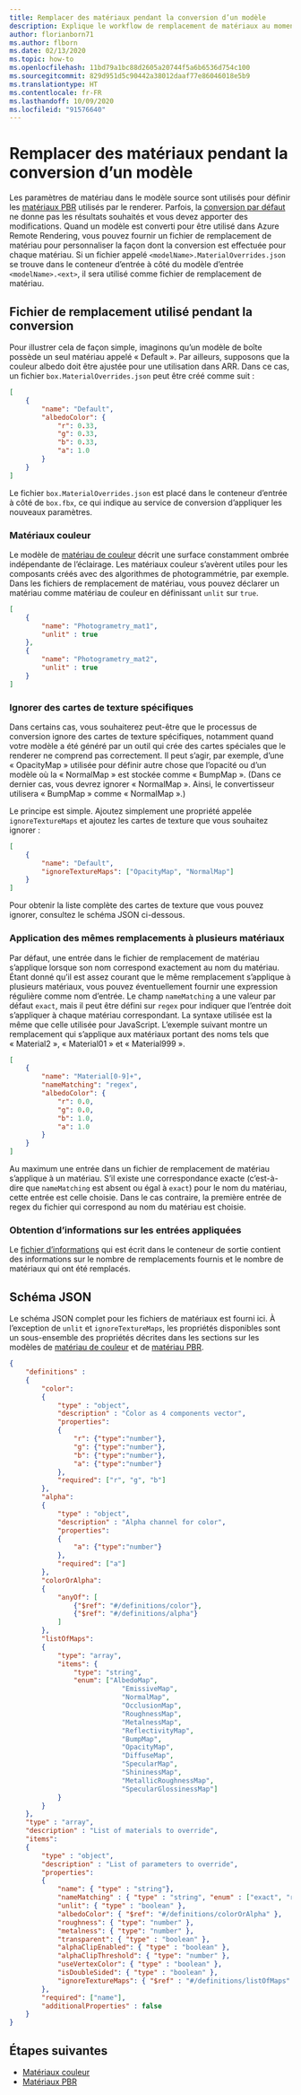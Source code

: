 ```yaml
---
title: Remplacer des matériaux pendant la conversion d’un modèle
description: Explique le workflow de remplacement de matériaux au moment de la conversion
author: florianborn71
ms.author: flborn
ms.date: 02/13/2020
ms.topic: how-to
ms.openlocfilehash: 11bd79a1bc88d2605a20744f5a6b6536d754c100
ms.sourcegitcommit: 829d951d5c90442a38012daaf77e86046018e5b9
ms.translationtype: HT
ms.contentlocale: fr-FR
ms.lasthandoff: 10/09/2020
ms.locfileid: "91576640"
---
```

# <a name="override-materials-during-model-conversion"></a>Remplacer des matériaux pendant la conversion d’un modèle

Les paramètres de matériau dans le modèle source sont utilisés pour définir les [matériaux PBR](../../overview/features/pbr-materials.md) utilisés par le renderer.
Parfois, la [conversion par défaut](../../reference/material-mapping.md) ne donne pas les résultats souhaités et vous devez apporter des modifications.
Quand un modèle est converti pour être utilisé dans Azure Remote Rendering, vous pouvez fournir un fichier de remplacement de matériau pour personnaliser la façon dont la conversion est effectuée pour chaque matériau.
Si un fichier appelé `<modelName>.MaterialOverrides.json` se trouve dans le conteneur d’entrée à côté du modèle d’entrée `<modelName>.<ext>`, il sera utilisé comme fichier de remplacement de matériau.

## <a name="the-override-file-used-during-conversion"></a>Fichier de remplacement utilisé pendant la conversion

Pour illustrer cela de façon simple, imaginons qu’un modèle de boîte possède un seul matériau appelé « Default ».
Par ailleurs, supposons que la couleur albedo doit être ajustée pour une utilisation dans ARR.
Dans ce cas, un fichier `box.MaterialOverrides.json` peut être créé comme suit :

```json
[
    {
        "name": "Default",
        "albedoColor": {
            "r": 0.33,
            "g": 0.33,
            "b": 0.33,
            "a": 1.0
        }
    }
]
```

Le fichier `box.MaterialOverrides.json` est placé dans le conteneur d’entrée à côté de `box.fbx`, ce qui indique au service de conversion d’appliquer les nouveaux paramètres.

### <a name="color-materials"></a>Matériaux couleur

Le modèle de [matériau de couleur](../../overview/features/color-materials.md) décrit une surface constamment ombrée indépendante de l’éclairage.
Les matériaux couleur s’avèrent utiles pour les composants créés avec des algorithmes de photogrammétrie, par exemple.
Dans les fichiers de remplacement de matériau, vous pouvez déclarer un matériau comme matériau de couleur en définissant `unlit` sur `true`.

```json
[
    {
        "name": "Photogrametry_mat1",
        "unlit" : true
    },
    {
        "name": "Photogrametry_mat2",
        "unlit" : true
    }
]
```

### <a name="ignore-specific-texture-maps"></a>Ignorer des cartes de texture spécifiques

Dans certains cas, vous souhaiterez peut-être que le processus de conversion ignore des cartes de texture spécifiques, notamment quand votre modèle a été généré par un outil qui crée des cartes spéciales que le renderer ne comprend pas correctement. Il peut s’agir, par exemple, d’une « OpacityMap » utilisée pour définir autre chose que l’opacité ou d’un modèle où la « NormalMap » est stockée comme « BumpMap ». (Dans ce dernier cas, vous devrez ignorer « NormalMap ». Ainsi, le convertisseur utilisera « BumpMap » comme « NormalMap ».)

Le principe est simple. Ajoutez simplement une propriété appelée `ignoreTextureMaps` et ajoutez les cartes de texture que vous souhaitez ignorer :

```json
[
    {
        "name": "Default",
        "ignoreTextureMaps": ["OpacityMap", "NormalMap"]
    }
]
```

Pour obtenir la liste complète des cartes de texture que vous pouvez ignorer, consultez le schéma JSON ci-dessous.

### <a name="applying-the-same-overrides-to-multiple-materials"></a>Application des mêmes remplacements à plusieurs matériaux

Par défaut, une entrée dans le fichier de remplacement de matériau s’applique lorsque son nom correspond exactement au nom du matériau.
Étant donné qu’il est assez courant que le même remplacement s’applique à plusieurs matériaux, vous pouvez éventuellement fournir une expression régulière comme nom d’entrée.
Le champ `nameMatching` a une valeur par défaut `exact`, mais il peut être défini sur `regex` pour indiquer que l’entrée doit s’appliquer à chaque matériau correspondant.
La syntaxe utilisée est la même que celle utilisée pour JavaScript. L’exemple suivant montre un remplacement qui s’applique aux matériaux portant des noms tels que « Material2 », « Material01 » et « Material999 ».

```json
[
    {
        "name": "Material[0-9]+",
        "nameMatching": "regex",
        "albedoColor": {
            "r": 0.0,
            "g": 0.0,
            "b": 1.0,
            "a": 1.0
        }
    }
]
```

Au maximum une entrée dans un fichier de remplacement de matériau s’applique à un matériau.
S’il existe une correspondance exacte (c’est-à-dire que `nameMatching` est absent ou égal à `exact`) pour le nom du matériau, cette entrée est celle choisie.
Dans le cas contraire, la première entrée de regex du fichier qui correspond au nom du matériau est choisie.

### <a name="getting-information-about-which-entries-applied"></a>Obtention d’informations sur les entrées appliquées

Le [fichier d’informations](get-information.md#information-about-a-converted-model-the-info-file) qui est écrit dans le conteneur de sortie contient des informations sur le nombre de remplacements fournis et le nombre de matériaux qui ont été remplacés.

## <a name="json-schema"></a>Schéma JSON

Le schéma JSON complet pour les fichiers de matériaux est fourni ici. À l’exception de `unlit` et `ignoreTextureMaps`, les propriétés disponibles sont un sous-ensemble des propriétés décrites dans les sections sur les modèles de [matériau de couleur](../../overview/features/color-materials.md) et de [matériau PBR](../../overview/features/pbr-materials.md).

```json
{
    "definitions" :
    {
        "color":
        {
            "type" : "object",
            "description" : "Color as 4 components vector",
            "properties":
            {
                "r": {"type":"number"},
                "g": {"type":"number"},
                "b": {"type":"number"},
                "a": {"type":"number"}
            },
            "required": ["r", "g", "b"]
        },
        "alpha":
        {
            "type" : "object",
            "description" : "Alpha channel for color",
            "properties":
            {
                "a": {"type":"number"}
            },
            "required": ["a"]
        },
        "colorOrAlpha":
        {
            "anyOf": [
                {"$ref": "#/definitions/color"},
                {"$ref": "#/definitions/alpha"}
            ]
        },
        "listOfMaps":
        {
            "type": "array",
            "items": {
                "type": "string",
                "enum": ["AlbedoMap",
                            "EmissiveMap",
                            "NormalMap",
                            "OcclusionMap",
                            "RoughnessMap",
                            "MetalnessMap",
                            "ReflectivityMap",
                            "BumpMap",
                            "OpacityMap",
                            "DiffuseMap",
                            "SpecularMap",
                            "ShininessMap",
                            "MetallicRoughnessMap",
                            "SpecularGlossinessMap"]
            }
        }
    },
    "type" : "array",
    "description" : "List of materials to override",
    "items":
    {
        "type" : "object",
        "description" : "List of parameters to override",
        "properties":
        {
            "name": { "type" : "string"},
            "nameMatching" : { "type" : "string", "enum" : ["exact", "regex"] },
            "unlit": { "type" : "boolean" },
            "albedoColor": { "$ref": "#/definitions/colorOrAlpha" },
            "roughness": { "type": "number" },
            "metalness": { "type": "number" },
            "transparent": { "type" : "boolean" },
            "alphaClipEnabled": { "type" : "boolean" },
            "alphaClipThreshold": { "type": "number" },
            "useVertexColor": { "type" : "boolean" },
            "isDoubleSided": { "type" : "boolean" },
            "ignoreTextureMaps": { "$ref" : "#/definitions/listOfMaps" }
        },
        "required": ["name"],
        "additionalProperties" : false
    }
}
```

## <a name="next-steps"></a>Étapes suivantes

* [Matériaux couleur](../../overview/features/color-materials.md)
* [Matériaux PBR](../../overview/features/pbr-materials.md)
